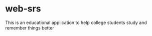 # web-srs
This is an educational application to help college students study and remember things better
